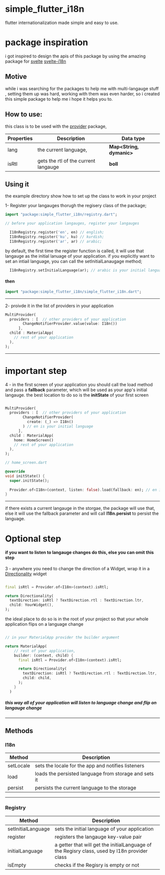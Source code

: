 # simple_flutter_i18n
flutter internationalization made simple and easy to use.

# package inspiration
i got inspired to design the apis of this package by using the amazing package for [svelte](https://svelte.dev/) [svelte-i18n](https://github.com/kaisermann/svelte-i18n)

## Motive
while i was searching for the packages to help me with multi-langauge stuff , setting them up was hard, working with them was even harder, so i created this simple package to help me
i hope it helps you to.

## How to use: 
this class is to be used with the [provider](https://pub.dev/packages/provider) package,


 Properties   | Description                          | Data type
------------- | ------------------------------------ | ------------
lang          | the current language,                | **Map<String, dymanic>**
isRtl         | gets the rtl of the current langauge | **boll**



## Using it

the example directory show how to set up the class to work in your project

1- Register your langauges thorugh the regisery class of the package;
```dart
import "package:simple_flutter_i18n/registry.dart";

// before your application langauges, register your langauges

  I18nRegistry.register('en', en) // english;
  I18nRegistry.register('ku', ku) // kurdish;
  I18nRegistry.register('ar', ar) // arabic;
```

by default, the first time the register function is called, it will use that langauge as the initial lanuage of your application. if you explicitly want to set an intiail language, you can call the setInitialLanaugage method;

```dart
  I18nRegistry.setInitialLanguage(ar); // arabic is your initial language
```

#### then 

```dart
import "package:simple_flutter_i18n/simple_flutter_i18n.dart";
```
***


2- proivde it in the list of providers in your application

```dart
MultiProvider(
  providers : [  // other providers of your application
        ChangeNotifierProvider.value(value: I18n())
      ],
  child : MaterialApp(
    // rest of your application
  ),
);
```

***

# important step
4 - in the first screen of your application you should call the load method and pass a **fallback** parameter, which will be used as your app's initial langauge.
the best location to do so is the **initState** of your first screen

```dart

MultiProvider(
  providers : [  // other providers of your application
        ChangeNotifierProvider( 
          create: (_) => I18n()
        ) // en is your initial language
      ],
  child : MaterialApp(
    home: HomeScreen()
    // rest of your application
  ),
);

// home_screen.dart

@override
void initState() {
  super.initState();
  
  Provider.of<I18n>(context, listen: false).load(fallback: en); // en is your initial/fallback language in case no langauge was found in the shared_preference registry
}
```

***

if there exists a current langauge in the storgae, the package will use that, else it will use the fallback parameter and will call  **I18n.persist** to persist the language.

# Optional step
#### if you want to listen to langauge changes do this, else you can omit this step

3 - anywhere you need to change the direction of a Widget, wrap it in a [Directionality](https://api.flutter.dev/flutter/widgets/Directionality-class.html) widget

```dart

final isRtl = Provider.of<I18n>(context).isRtl;

return Directionality(
  textDirection: isRtl ? TextDirection.rtl : TextDirection.ltr,
  child: YourWidget(),
);

```

the ideal place to do so is in the root of your project so that your whole application flips on a language change

```dart

// in your MaterialApp provider the builder argument

return MaterialApp(
    // rest of your application,
    builder: (context, child) {
      final isRtl = Provider.of<I18n>(context).isRtl;

      return Directionality(
        textDirection: isRtl ? TextDirection.rtl : TextDirection.ltr,
        child: child,
      );
    }
  )
```
##### this way all of your application will listen to language change and flip on langauge change

***


## Methods

### I18n
Method        | Description
------------- | -------------
setLocale     | sets the locale for the app and notifies listeners   
load          | loads the persisted language from storage and sets it
persist       | persists the current language to the storage

***

### Registry

Method               | Description
-------------------- | --------------
setInitialLanguage   | sets the initial language of your application
register             | registers the langauge key-value pair
initialLanguage      | a getter that will get the initialLanguage of the Regisry class, used by I18n provider class
isEmpty              | checks if the Regisry is empty or not
